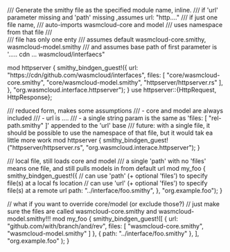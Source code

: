 

/// Generate the smithy file as the specified module name, inline.
/// if 'url' parameter missing and 'path' missing ,assumes url: "http...."
/// if just one file name, 
///     auto-imports wasmcloud-core and model
///     uses namespace from that file
///     
///    file has only one enty
/// assumes default wasmcloud-core.smithy, wasmcloud-model.smithy
/// and assumes base path of first parameter is '..... cdn ... wasmcloud/interfaecs"


mod httpserver { 
    smithy_bindgen_guest!({
       url: "https://cdn/github.com/wasmcloud/interfaces",
       files: [ "core/wasmcloud-core.smithy", "core/wasmcloud-model.smithy", "httpserver/httpserver.rs" ],
    }, "org.wasmcloud.interface.httpserver");
}
use httpserver::{HttpRequest, HttpResponse};

/// reduced form, makes some assumptions
///   - core and model are always included
///   - url is ....
///   - a single string param is the same as 'files: [ "rel-path.smithy" ]' appended to the 'url' base
/// future: with a single file, it should be possible to use the namespace of that file, but it would tak ea little more work
mod httpserver { 
    smithy_bindgen_guest!("httpserver/httpserver.rs", "org.wasmcloud.interace.httpserver");
}

/// local file, still loads core and model
/// a single 'path' with no 'files' means one file, and still pulls models in from default url
mod my_foo {
    smithy_bindgen_guest!({
        // can use 'path' (+ optional 'files') to specify file(s) at a local fs location 
        // can use 'url' (+ optional 'files') to specify file(s) at a remote url
        path: "../interface/foo.smithy",
    }, "org.example.foo");
}

// what if you want to override core/model (or exclude those?)
// just make sure the files are called wasmcloud-core.smithy and wasmcloud-model.smithy!!!
mod my_foo {
    smithy_bindgen_guest!([
        { url: "github.com/with/branch/and/rev", files: [ "wasmcloud-core.smithy", "wasmcloud-model.smithy" ] },
        { path: "../interface/foo.smithy" },
        ],
        "org.example.foo"
    );
}
